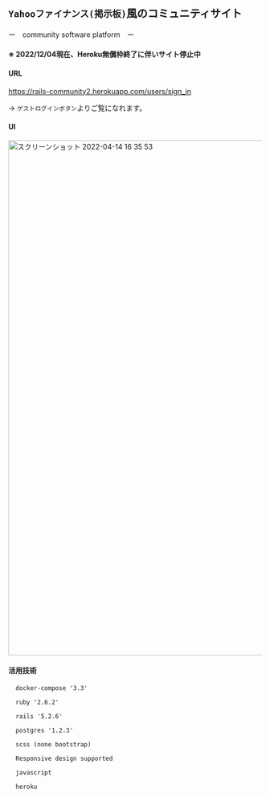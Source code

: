 ## `Yahooファイナンス(掲示板)`風のコミュニティサイト
ー　community software platform　ー

#### ※ 2022/12/04現在、Heroku無償枠終了に伴いサイト停止中

#### URL
https://rails-community2.herokuapp.com/users/sign_in

-> `ゲストログインボタン`よりご覧になれます。

#### UI

<img width="1025" alt="スクリーンショット 2022-04-14 16 35 53" src="https://user-images.githubusercontent.com/92197575/163337409-e35cf7c8-84bc-441d-82bd-a3881a0ab9d7.png">


#### 活用技術
```
  docker-compose '3.3'

  ruby '2.6.2'
  
  rails '5.2.6'
  
  postgres '1.2.3'
  
  scss (none bootstrap)
  
  Responsive design supported
  
  javascript
  
  heroku
```  
    
  
